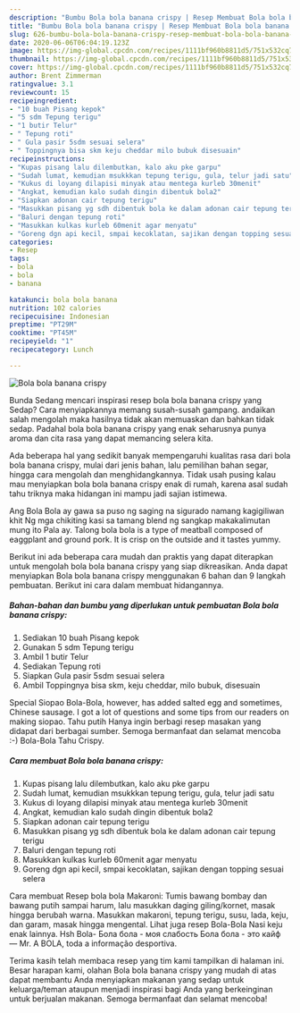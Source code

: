 ```yaml
---
description: "Bumbu Bola bola banana crispy | Resep Membuat Bola bola banana crispy Yang Sempurna"
title: "Bumbu Bola bola banana crispy | Resep Membuat Bola bola banana crispy Yang Sempurna"
slug: 626-bumbu-bola-bola-banana-crispy-resep-membuat-bola-bola-banana-crispy-yang-sempurna
date: 2020-06-06T06:04:19.123Z
image: https://img-global.cpcdn.com/recipes/1111bf960b8811d5/751x532cq70/bola-bola-banana-crispy-foto-resep-utama.jpg
thumbnail: https://img-global.cpcdn.com/recipes/1111bf960b8811d5/751x532cq70/bola-bola-banana-crispy-foto-resep-utama.jpg
cover: https://img-global.cpcdn.com/recipes/1111bf960b8811d5/751x532cq70/bola-bola-banana-crispy-foto-resep-utama.jpg
author: Brent Zimmerman
ratingvalue: 3.1
reviewcount: 15
recipeingredient:
- "10 buah Pisang kepok"
- "5 sdm Tepung terigu"
- "1 butir Telur"
- " Tepung roti"
- " Gula pasir 5sdm sesuai selera"
- " Toppingnya bisa skm keju cheddar milo bubuk disesuain"
recipeinstructions:
- "Kupas pisang lalu dilembutkan, kalo aku pke garpu"
- "Sudah lumat, kemudian msukkkan tepung terigu, gula, telur jadi satu"
- "Kukus di loyang dilapisi minyak atau mentega kurleb 30menit"
- "Angkat, kemudian kalo sudah dingin dibentuk bola2"
- "Siapkan adonan cair tepung terigu"
- "Masukkan pisang yg sdh dibentuk bola ke dalam adonan cair tepung terigu"
- "Baluri dengan tepung roti"
- "Masukkan kulkas kurleb 60menit agar menyatu"
- "Goreng dgn api kecil, smpai kecoklatan, sajikan dengan topping sesuai selera"
categories:
- Resep
tags:
- bola
- bola
- banana

katakunci: bola bola banana 
nutrition: 102 calories
recipecuisine: Indonesian
preptime: "PT29M"
cooktime: "PT45M"
recipeyield: "1"
recipecategory: Lunch

---
```



![Bola bola banana crispy](https://img-global.cpcdn.com/recipes/1111bf960b8811d5/751x532cq70/bola-bola-banana-crispy-foto-resep-utama.jpg)

Bunda Sedang mencari inspirasi resep bola bola banana crispy yang Sedap? Cara menyiapkannya memang susah-susah gampang. andaikan salah mengolah maka hasilnya tidak akan memuaskan dan bahkan tidak sedap. Padahal bola bola banana crispy yang enak seharusnya punya aroma dan cita rasa yang dapat memancing selera kita.

Ada beberapa hal yang sedikit banyak mempengaruhi kualitas rasa dari bola bola banana crispy, mulai dari jenis bahan, lalu pemilihan bahan segar, hingga cara mengolah dan menghidangkannya. Tidak usah pusing kalau mau menyiapkan bola bola banana crispy enak di rumah, karena asal sudah tahu triknya maka hidangan ini mampu jadi sajian istimewa.

Ang Bola Bola ay gawa sa puso ng saging na sigurado namang kagigiliwan khit Ng mga chikiting kasi sa tamang blend ng sangkap makakalimutan mung ito Pala ay. Talong bola bola is a type of meatball composed of eaggplant and ground pork. It is crisp on the outside and it tastes yummy.


Berikut ini ada beberapa cara mudah dan praktis yang dapat diterapkan untuk mengolah bola bola banana crispy yang siap dikreasikan. Anda dapat menyiapkan Bola bola banana crispy menggunakan 6 bahan dan 9 langkah pembuatan. Berikut ini cara dalam membuat hidangannya.

<!--inarticleads1-->

##### Bahan-bahan dan bumbu yang diperlukan untuk pembuatan Bola bola banana crispy:

1. Sediakan 10 buah Pisang kepok
1. Gunakan 5 sdm Tepung terigu
1. Ambil 1 butir Telur
1. Sediakan  Tepung roti
1. Siapkan  Gula pasir 5sdm sesuai selera
1. Ambil  Toppingnya bisa skm, keju cheddar, milo bubuk, disesuain


Special Siopao Bola-Bola, however, has added salted egg and sometimes, Chinese sausage. I got a lot of questions and some tips from our readers on making siopao. Tahu putih Hanya ingin berbagi resep masakan yang didapat dari berbagai sumber. Semoga bermanfaat dan selamat mencoba :-) Bola-Bola Tahu Crispy. 

<!--inarticleads2-->

##### Cara membuat Bola bola banana crispy:

1. Kupas pisang lalu dilembutkan, kalo aku pke garpu
1. Sudah lumat, kemudian msukkkan tepung terigu, gula, telur jadi satu
1. Kukus di loyang dilapisi minyak atau mentega kurleb 30menit
1. Angkat, kemudian kalo sudah dingin dibentuk bola2
1. Siapkan adonan cair tepung terigu
1. Masukkan pisang yg sdh dibentuk bola ke dalam adonan cair tepung terigu
1. Baluri dengan tepung roti
1. Masukkan kulkas kurleb 60menit agar menyatu
1. Goreng dgn api kecil, smpai kecoklatan, sajikan dengan topping sesuai selera


Cara membuat Resep bola bola Makaroni: Tumis bawang bombay dan bawang putih sampai harum, lalu masukkan daging giling/kornet, masak hingga berubah warna. Masukkan makaroni, tepung terigu, susu, lada, keju, dan garam, masak hingga mengental. Lihat juga resep Bola-Bola Nasi keju enak lainnya. Hsh Bola- Бола бола - моя слабость Бола бола - это кайф — Mr. A BOLA, toda a informação desportiva. 

Terima kasih telah membaca resep yang tim kami tampilkan di halaman ini. Besar harapan kami, olahan Bola bola banana crispy yang mudah di atas dapat membantu Anda menyiapkan makanan yang sedap untuk keluarga/teman ataupun menjadi inspirasi bagi Anda yang berkeinginan untuk berjualan makanan. Semoga bermanfaat dan selamat mencoba!
